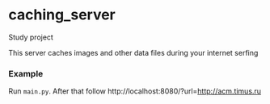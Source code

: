 # caching_server
Study project

This server caches images and other data files during your internet serfing

### Example

Run `main.py`. After that follow http://localhost:8080/?url=http://acm.timus.ru

